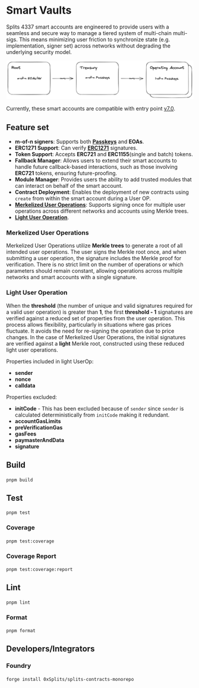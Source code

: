 # Smart Vaults

Splits 4337 smart accounts are engineered to provide users with a seamless and secure way to manage a tiered system of multi-chain multi-sigs. This means minimizing user friction to synchronize state (e.g. implementation, signer set) across networks without degrading the underlying security model.

![architecture](./docs/smart%20account%20architecture.png)

Currently, these smart accounts are compatible with entry point [v7.0](https://github.com/eth-infinitism/account-abstraction/tree/releases/v0.7).

## Feature set

* **m-of-n signers**: Supports both [**Passkeys**](https://splits.org/blog/passkeys-developers/) and **EOAs**.
* **ERC1271 Support**: Can verify [**ERC1271**](https://eips.ethereum.org/EIPS/eip-1271) signatures.
* **Token Support**: Accepts **ERC721** and **ERC1155**(single and batch) tokens.
* **Fallback Manager**: Allows users to extend their smart accounts to handle future callback-based interactions, such as those involving **ERC721** tokens, ensuring future-proofing.
* **Module Manager**: Provides users the ability to add trusted modules that can interact on behalf of the smart account.
* **Contract Deployment**: Enables the deployment of new contracts using `create` from within the smart account during a User OP.
* **[Merkelized User Operations](#merkelized-user-operations)**: Supports signing once for multiple user operations across different networks and accounts using Merkle trees.
* **[Light User Operation](#light-user-operation)**.

### Merkelized User Operations

Merkelized User Operations utilize **Merkle trees** to generate a root of all intended user operations. The user signs the Merkle root once, and when submitting a user operation, the signature includes the Merkle proof for verification. There is no strict limit on the number of operations or which parameters should remain constant, allowing operations across multiple networks and smart accounts with a single signature.

### Light User Operation

When the **threshold** (the number of unique and valid signatures required for a valid user operation) is greater than **1**, the first **threshold - 1** signatures are verified against a reduced set of properties from the user operation. This process allows flexibility, particularly in situations where gas prices fluctuate. It avoids the need for re-signing the operation due to price changes. In the case of Merkelized User Operations, the initial signatures are verified against a **light** Merkle root, constructed using these reduced light user operations.

Properties included in light UserOp:

* **sender**
* **nonce**
* **calldata**

Properties excluded:

* **initCode** - This has been excluded because of `sender` since `sender` is calculated deterministically from `initCode` making it redundant.
* **accountGasLimits**
* **preVerificationGas**
* **gasFees**
* **paymasterAndData**
* **signature**

## Build

`pnpm build`

## Test

`pnpm test`

### Coverage

`pnpm test:coverage`

### Coverage Report

`pnpm test:coverage:report`

## Lint

`pnpm lint`

### Format

`pnpm format`

## Developers/Integrators

### Foundry

`forge install 0xSplits/splits-contracts-monorepo`
